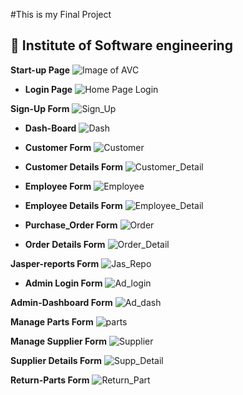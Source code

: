 #This is my Final Project
## :rocket: **Institute of Software engineering**

**Start-up Page**
![Image of AVC](Parts%20Shop/partShop/src/assets/ScreenShots/Computer%20Parts%20Shop%2019_09_2022%2001_51_44.png)

- **Login Page**
  ![Home Page Login](Parts%20Shop/partShop/src/assets/ScreenShots/Computer%20Parts%20Shop%2019_09_2022%2001_52_33.png)

**Sign-Up Form**
![Sign_Up](Parts%20Shop/partShop/src/assets/ScreenShots/Order%20Details%2019_09_2022%2001_57_24.png)

- **Dash-Board**
  ![Dash](Parts%20Shop/partShop/src/assets/ScreenShots/Computer%20Parts%20Shop%2019_09_2022%2001_52_45.png)

- **Customer Form**
  ![Customer](Parts%20Shop/partShop/src/assets/ScreenShots/Computer%20Parts%20Shop%2019_09_2022%2001_53_17.png)

- **Customer Details Form**
  ![Customer_Detail](Parts%20Shop/partShop/src/assets/ScreenShots/Computer%20Parts%20Shop%2019_09_2022%2001_53_29.png)

- **Employee Form**
  ![Employee](Parts%20Shop/partShop/src/assets/ScreenShots/Computer%20Parts%20Shop%2019_09_2022%2001_55_49.png)

- **Employee Details Form**
  ![Employee_Detail](Parts%20Shop/partShop/src/assets/ScreenShots/Computer%20Parts%20Shop%2019_09_2022%2001_55_58.png)

- **Purchase_Order Form**
  ![Order](Parts%20Shop/partShop/src/assets/ScreenShots/Computer%20Parts%20Shop%2019_09_2022%2001_56_28.png)

- **Order Details Form**
  ![Order_Detail](Parts%20Shop/partShop/src/assets/ScreenShots/Computer%20Parts%20Shop%2019_09_2022%2001_56_38.png)

**Jasper-reports Form**
![Jas_Repo](Parts%20Shop/partShop/src/assets/ScreenShots/JasperViewer%2019_09_2022%2001_56_58.png)

- **Admin Login Form**
  ![Ad_login](Parts%20Shop/partShop/src/assets/ScreenShots/Computer%20Parts%20Shop%2019_09_2022%2001_53_52.png)

**Admin-Dashboard Form**
![Ad_dash](Parts%20Shop/partShop/src/assets/ScreenShots/Computer%20Parts%20Shop%2019_09_2022%2001_54_04.png)

**Manage Parts Form**
![parts](Parts%20Shop/partShop/src/assets/ScreenShots/Computer%20Parts%20Shop%2019_09_2022%2001_54_18.png)

**Manage Supplier Form**
![Supplier](Parts%20Shop/partShop/src/assets/ScreenShots/Computer%20Parts%20Shop%2019_09_2022%2001_54_58.png)

**Supplier Details Form**
![Supp_Detail](Parts%20Shop/partShop/src/assets/ScreenShots/Computer%20Parts%20Shop%2019_09_2022%2001_55_07.png)

**Return-Parts Form**
![Return_Part](Parts%20Shop/partShop/src/assets/ScreenShots/Order%20Details%2019_09_2022%2001_57_13.png)



